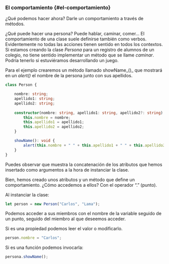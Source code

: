 ### El comportamiento {#el-comportamiento}

¿Qué podemos hacer ahora? Darle un comportamiento a través de métodos.

¿Qué puede hacer una persona? Puede hablar, caminar, comer… El comportamiento de una clase suele definirse también como verbos. Evidentemente no todas las acciones tienen sentido en todos los contextos. Si estamos creando la clase _Persona_ para un registro de alumnos de un colegio, no tiene sentido implementar un método que se llame _caminar_. Podría tenerlo si estuviéramos desarrollando un juego.

Para el ejemplo crearemos un método llamado showName_\(\)_ que mostrará en un _alert\(\)_ el nombre de la persona junto con sus apellidos.

```ts
class Person {

    nombre: string; 
    apellido1: string; 
    apellido2: string; 
    
    constructor(nombre: string, apellido1: string, apellido2?: string) {
        this.nombre = nombre;
        this.apellido1 = apellido1;
        this.apellido2 = apellido2;
    }

    showName(): void {
        alert(this.nombre + " " + this.apellido1 + " " + this.apellido2);
    }
}
```

Puedes observar que muestra la concatenación de los atributos que hemos insertado como argumentos a la hora de instanciar la clase.

Bien, hemos creado unos atributos y un método que define un comportamiento. ¿Cómo accedemos a ellos? Con el operador “.” \(punto\).

Al instanciar la clase:

```ts
let person = new Person("Carlos", "Lama");
```

Podemos acceder a sus miembros con el nombre de la variable seguido de un punto, seguido del miembro al que deseemos acceder. 

Si es una propiedad podemos leer el valor o modificarlo.

```ts
person.nombre = "Carlos";
```

Si es una función podemos invocarla:

```ts
persona.showName();
```




